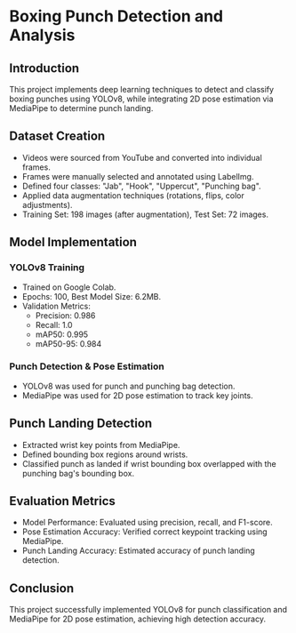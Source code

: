 # Boxing Punch Detection and Analysis

## Introduction
This project implements deep learning techniques to detect and classify boxing punches using YOLOv8, while integrating 2D pose estimation via MediaPipe to determine punch landing.

## Dataset Creation
- Videos were sourced from YouTube and converted into individual frames.
- Frames were manually selected and annotated using LabelImg.
- Defined four classes: "Jab", "Hook", "Uppercut", "Punching bag".
- Applied data augmentation techniques (rotations, flips, color adjustments).
- Training Set: 198 images (after augmentation), Test Set: 72 images.

## Model Implementation
### YOLOv8 Training
- Trained on Google Colab.
- Epochs: 100, Best Model Size: 6.2MB.
- Validation Metrics:
  - Precision: 0.986
  - Recall: 1.0
  - mAP50: 0.995
  - mAP50-95: 0.984

### Punch Detection & Pose Estimation
- YOLOv8 was used for punch and punching bag detection.
- MediaPipe was used for 2D pose estimation to track key joints.

## Punch Landing Detection
- Extracted wrist key points from MediaPipe.
- Defined bounding box regions around wrists.
- Classified punch as landed if wrist bounding box overlapped with the punching bag's bounding box.

## Evaluation Metrics
- Model Performance: Evaluated using precision, recall, and F1-score.
- Pose Estimation Accuracy: Verified correct keypoint tracking using MediaPipe.
- Punch Landing Accuracy: Estimated accuracy of punch landing detection.

## Conclusion
This project successfully implemented YOLOv8 for punch classification and MediaPipe for 2D pose estimation, achieving high detection accuracy.

